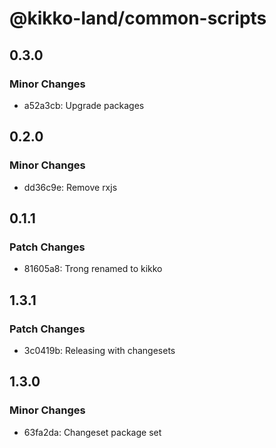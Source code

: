 # @kikko-land/common-scripts

## 0.3.0

### Minor Changes

- a52a3cb: Upgrade packages

## 0.2.0

### Minor Changes

- dd36c9e: Remove rxjs

## 0.1.1

### Patch Changes

- 81605a8: Trong renamed to kikko

## 1.3.1

### Patch Changes

- 3c0419b: Releasing with changesets

## 1.3.0

### Minor Changes

- 63fa2da: Changeset package set
